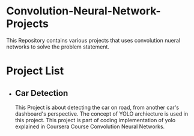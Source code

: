 <h1>Convolution-Neural-Network-Projects</h1>
<p>
  This Repository contains various projects that uses convolution nueral networks to solve the problem statement.
  </p>

<h1> Project List</h1>
<ul>
  <li><h2> Car Detection </h2>
      <p>
          This Project is about detecting the car on road, from another car's dashboard's perspective. The concept of YOLO archiecture is used in this project. This project is part of coding implementation of yolo explained in Coursera Course Convolution Neural Networks.
    </p>
  </li>
 </ul>
